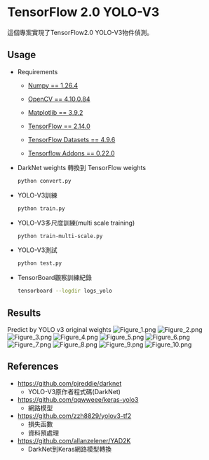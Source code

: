 # TensorFlow 2.0 YOLO-V3

這個專案實現了TensorFlow2.0 YOLO-V3物件偵測。



## Usage

- Requirements
    - [Numpy == 1.26.4](http://www.numpy.org/)
    
    - [OpenCV == 4.10.0.84](https://opencv.org/)
    
    - [Matplotlib == 3.9.2](https://matplotlib.org/)
    
    - [TensorFlow == 2.14.0](https://www.tensorflow.org/versions/r2.0/api_docs/python/tf)
    
    - [TensorFlow Datasets == 4.9.6](https://www.tensorflow.org/datasets/)
    
    - [Tensorflow Addons == 0.22.0](https://github.com/tensorflow/addons)

- DarkNet weights 轉換到 TensorFlow weights
    ```bash
    python convert.py
    ```

- YOLO-V3訓練
    ```bash
    python train.py
    ```

- YOLO-V3多尺度訓練(multi scale training)
    ```bash
    python train-multi-scale.py
    ```

- YOLO-V3測試
    ```bash
    python test.py
    ```



- TensorBoard觀察訓練紀錄
    ```bash
    tensorboard --logdir logs_yolo
    ```

## Results

Predict by YOLO v3 original weights
![Figure_1.png](Figure_1.png)
![Figure_2.png](Figure_2.png)
![Figure_3.png](Figure_3.png)
![Figure_4.png](Figure_4.png)
![Figure_5.png](Figure_5.png)
![Figure_6.png](Figure_6.png)
![Figure_7.png](Figure_7.png)
![Figure_8.png](Figure_8.png)
![Figure_9.png](Figure_9.png)
![Figure_10.png](Figure_10.png)


## References

- https://github.com/pjreddie/darknet
	- YOLO-V3原作者程式碼(DarkNet)
- https://github.com/qqwweee/keras-yolo3
	- 網路模型
- https://github.com/zzh8829/yolov3-tf2
	- 損失函數
	- 資料預處理
- https://github.com/allanzelener/YAD2K
	- DarkNet到Keras網路模型轉換
